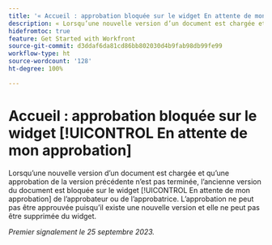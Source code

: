 ```yaml
---
title: '« Accueil : approbation bloquée sur le widget En attente de mon approbation »'
description: « Lorsqu’une nouvelle version d’un document est chargée et qu’une approbation de la version précédente n’est pas terminée, l’ancienne version du document est bloquée sur le widget En attente de mon approbation de l’approbateur ou de l’approbatrice. L’approbation ne peut pas être approuvée puisqu’il existe une nouvelle version et elle ne peut pas être supprimée du widget. »
hidefromtoc: true
feature: Get Started with Workfront
source-git-commit: d3ddaf6da81cd86bb802030d4b9fab98db99fe99
workflow-type: ht
source-wordcount: '128'
ht-degree: 100%

---
```



# Accueil : approbation bloquée sur le widget [!UICONTROL En attente de mon approbation]

<!--on WF and WFP TOCs-->

Lorsqu’une nouvelle version d’un document est chargée et qu’une approbation de la version précédente n’est pas terminée, l’ancienne version du document est bloquée sur le widget [!UICONTROL En attente de mon approbation] de l’approbateur ou de l’approbatrice. L’approbation ne peut pas être approuvée puisqu’il existe une nouvelle version et elle ne peut pas être supprimée du widget.

_Premier signalement le 25 septembre 2023._
